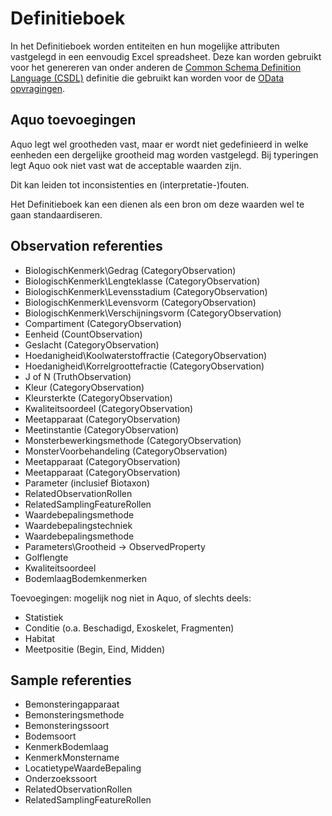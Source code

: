 # Definitieboek

In het Definitieboek worden entiteiten en hun mogelijke attributen vastgelegd in een eenvoudig Excel spreadsheet.
Deze kan worden gebruikt voor het genereren van onder anderen de [Common Schema Definition Language (CSDL)](https://docs.oasis-open.org/odata/odata-csdl-xml/v4.01/os/odata-csdl-xml-v4.01-os.html) definitie die gebruikt kan worden voor de [OData opvragingen](filteren-selecteren.md).

## Aquo toevoegingen

Aquo legt wel grootheden vast, maar er wordt niet gedefinieerd in welke eenheden een dergelijke grootheid mag worden vastgelegd.
Bij typeringen legt Aquo ook niet vast wat de acceptable waarden zijn.

Dit kan leiden tot inconsistenties en (interpretatie-)fouten.

Het Definitieboek kan een dienen als een bron om deze waarden wel te gaan standaardiseren.

## Observation referenties

- BiologischKenmerk\Gedrag (CategoryObservation)
- BiologischKenmerk\Lengteklasse (CategoryObservation)
- BiologischKenmerk\Levensstadium (CategoryObservation)
- BiologischKenmerk\Levensvorm (CategoryObservation)
- BiologischKenmerk\Verschijningsvorm (CategoryObservation)
- Compartiment (CategoryObservation)
- Eenheid (CountObservation)
- Geslacht (CategoryObservation)
- Hoedanigheid\Koolwaterstoffractie (CategoryObservation)
- Hoedanigheid\Korrelgroottefractie (CategoryObservation)
- J of N (TruthObservation)
- Kleur (CategoryObservation)
- Kleursterkte (CategoryObservation)
- Kwaliteitsoordeel (CategoryObservation)
- Meetapparaat (CategoryObservation)
- Meetinstantie (CategoryObservation)
- Monsterbewerkingsmethode (CategoryObservation)
- MonsterVoorbehandeling (CategoryObservation)
- Meetapparaat (CategoryObservation)
- Meetapparaat (CategoryObservation)
- Parameter (inclusief Biotaxon)
- RelatedObservationRollen
- RelatedSamplingFeatureRollen
- Waardebepalingsmethode
- Waardebepalingstechniek
- Waardebepalingsmethode
- Parameters\Grootheid -> ObservedProperty
- Golflengte
- Kwaliteitsoordeel
- BodemlaagBodemkenmerken

Toevoegingen: mogelijk nog niet in Aquo, of slechts deels:

- Statistiek
- Conditie (o.a. Beschadigd, Exoskelet, Fragmenten)
- Habitat
- Meetpositie (Begin, Eind, Midden)

## Sample referenties

- Bemonsteringapparaat
- Bemonsteringsmethode
- Bemonsteringssoort
- Bodemsoort
- KenmerkBodemlaag
- KenmerkMonstername
- LocatietypeWaardeBepaling
- Onderzoekssoort
- RelatedObservationRollen
- RelatedSamplingFeatureRollen
